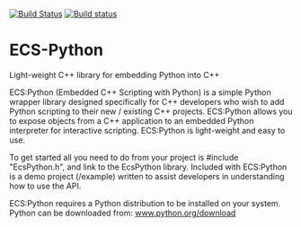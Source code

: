 [![Build Status](https://travis-ci.org/cross-platform/ecs-python.svg?branch=master)](https://travis-ci.org/cross-platform/ecs-python)
[![Build status](https://ci.appveyor.com/api/projects/status/95ouh8tha8v5auaq?svg=true)](https://ci.appveyor.com/project/MarcusTomlinson/ecs-python)

# ECS-Python

Light-weight C++ library for embedding Python into C++

ECS:Python (Embedded C++ Scripting with Python) is a simple Python wrapper library designed specifically for C++ developers who wish to add Python scripting to their new / existing C++ projects. ECS:Python allows you to expose objects from a C++ application to an embedded Python interpreter for interactive scripting. ECS:Python is light-weight and easy to use.

To get started all you need to do from your project is #include "EcsPython.h", and link to the EcsPython library. Included with ECS:Python is a demo project (/example) written to assist developers in understanding how to use the API.

ECS:Python requires a Python distribution to be installed on your system. Python can be downloaded from: www.python.org/download
